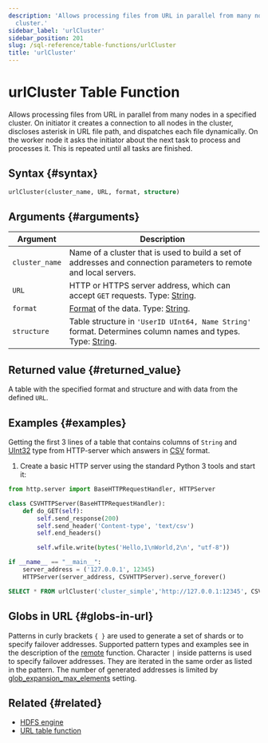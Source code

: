 ```yaml
---
description: 'Allows processing files from URL in parallel from many nodes in a specified
  cluster.'
sidebar_label: 'urlCluster'
sidebar_position: 201
slug: /sql-reference/table-functions/urlCluster
title: 'urlCluster'
---
```


# urlCluster Table Function

Allows processing files from URL in parallel from many nodes in a specified cluster. On initiator it creates a connection to all nodes in the cluster, discloses asterisk in URL file path, and dispatches each file dynamically. On the worker node it asks the initiator about the next task to process and processes it. This is repeated until all tasks are finished.

## Syntax {#syntax}

```sql
urlCluster(cluster_name, URL, format, structure)
```

## Arguments {#arguments}

| Argument       | Description                                                                                                                                            |
|----------------|--------------------------------------------------------------------------------------------------------------------------------------------------------|
| `cluster_name` | Name of a cluster that is used to build a set of addresses and connection parameters to remote and local servers.                                      |
| `URL`          | HTTP or HTTPS server address, which can accept `GET` requests. Type: [String](../../sql-reference/data-types/string.md).                               |
| `format`       | [Format](/sql-reference/formats) of the data. Type: [String](../../sql-reference/data-types/string.md).                                                |
| `structure`    | Table structure in `'UserID UInt64, Name String'` format. Determines column names and types. Type: [String](../../sql-reference/data-types/string.md). |

## Returned value {#returned_value}

A table with the specified format and structure and with data from the defined `URL`.

## Examples {#examples}

Getting the first 3 lines of a table that contains columns of `String` and [UInt32](../../sql-reference/data-types/int-uint.md) type from HTTP-server which answers in [CSV](/interfaces/formats/CSV) format.

1. Create a basic HTTP server using the standard Python 3 tools and start it:

```python
from http.server import BaseHTTPRequestHandler, HTTPServer

class CSVHTTPServer(BaseHTTPRequestHandler):
    def do_GET(self):
        self.send_response(200)
        self.send_header('Content-type', 'text/csv')
        self.end_headers()

        self.wfile.write(bytes('Hello,1\nWorld,2\n', "utf-8"))

if __name__ == "__main__":
    server_address = ('127.0.0.1', 12345)
    HTTPServer(server_address, CSVHTTPServer).serve_forever()
```

```sql
SELECT * FROM urlCluster('cluster_simple','http://127.0.0.1:12345', CSV, 'column1 String, column2 UInt32')
```

## Globs in URL {#globs-in-url}

Patterns in curly brackets `{ }` are used to generate a set of shards or to specify failover addresses. Supported pattern types and examples see in the description of the [remote](remote.md#globs-in-addresses) function.
Character `|` inside patterns is used to specify failover addresses. They are iterated in the same order as listed in the pattern. The number of generated addresses is limited by [glob_expansion_max_elements](../../operations/settings/settings.md#glob_expansion_max_elements) setting.

## Related {#related}

-   [HDFS engine](/engines/table-engines/integrations/hdfs)
-   [URL table function](/engines/table-engines/special/url)
